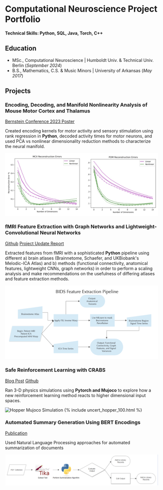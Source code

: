 # Computational Neuroscience Project Portfolio

#### Technical Skills: Python, SQL, Java, Torch, C++

## Education
- MSc., Computational Neuroscience | Humboldt Univ. & Technical Univ. Berlin (_September 2024_)	 					       		
- B.S., Mathematics, C.S. & Music Minors | University of Arkansas (_May 2017_)

## Projects
### Encoding, Decoding, and Manifold Nonlinearity Analysis of Mouse Motor Cortex and Thalamus
[Bernstein Conference 2023 Poster](https://github.com/flanneryjn/portfolio/blob/main/assets/Poster9_27.pdf)

Created encoding kernels for motor activity and sensory stimulation using rank regression in **Python**, decoded activity times for motor neurons, and used PCA vs nonlinear dimensionality reduction methods to characterize the neural manifold.

![Nonlinear vs Linear (PCA) Reconstruction Error of Manifold](/assets/img/reconstruction_errors.png)


### fMRI Feature Extraction with Graph Networks and Lightweight-Convolutional Neural Networks
[Github](https://github.com/brain-tools/rfmri-feature-extraction/blob/master/readme.md)
[Project Update Report](https://github.com/flanneryjn/portfolio/blob/main/assets/Ritter_Lab_Report_latex.pdf)

Extracted features from fMRI with a sophisticated **Python** pipeline using different a) brain atlases (Brainnetome, Schaefer, and UKBiobank's Melodic-ICA Atlas) and b) methods (functional connectivity, anatomical features, lightweight CNNs, graph networks) in order to perform a scaling analysis and make recommendations on the usefulness of differing atlases and feature extraction methods.

![Extraction Pipeline](/assets/img/feature_extraction_pipeline.png)

### Safe Reinforcement Learning with CRABS
[Blog Post](https://lars-chen.github.io/rl-blog/learning-barrier-certificates/)
[Github](https://github.com/flanneryjn/CRABS_RL?tab=readme-ov-file)

Ran 3-D physics simulations using **Pytorch and Mujoco** to explore how a new reinforcement learning method reacts to higher dimensional input spaces.

![Hopper Mujoco Simulation](/assets/img/hopper_.gif)
{% include uncert_hopper_100.html %}

### Automated Summary Generation Using BERT Encodings
[Publication](https://journal.calaijol.org/index.php/ijol/article/view/158)

Used Natural Language Processing approaches for automated summarization of documents

![Extraction Pipeline](/assets/img/summarization_pipeline.png)
